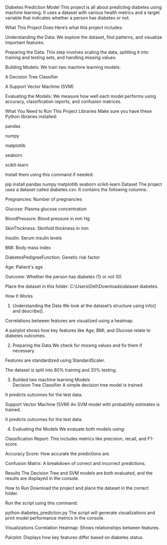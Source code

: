 Diabetes Prediction Model
This project is all about predicting diabetes using machine learning. It uses a dataset with various health metrics and a target variable that indicates whether a person has diabetes or not.

What This Project Does
Here’s what this project includes:

Understanding the Data: We explore the dataset, find patterns, and visualize important features.

Preparing the Data: This step involves scaling the data, splitting it into training and testing sets, and handling missing values.

Building Models: We train two machine learning models:

A Decision Tree Classifier

A Support Vector Machine (SVM)

Evaluating the Models: We measure how well each model performs using accuracy, classification reports, and confusion matrices.

What You Need to Run This Project
Libraries
Make sure you have these Python libraries installed:

pandas

numpy

matplotlib

seaborn

scikit-learn

Install them using this command if needed:

pip install pandas numpy matplotlib seaborn scikit-learn
Dataset
The project uses a dataset called diabetes.csv. It contains the following columns:

Pregnancies: Number of pregnancies

Glucose: Plasma glucose concentration

BloodPressure: Blood pressure in mm Hg

SkinThickness: Skinfold thickness in mm

Insulin: Serum insulin levels

BMI: Body mass index

DiabetesPedigreeFunction: Genetic risk factor

Age: Patient's age

Outcome: Whether the person has diabetes (1) or not (0)

Place the dataset in this folder: C:\Users\Dell\Downloads\dataset diabetes\.

How It Works
1. Understanding the Data
We look at the dataset’s structure using info() and describe().

Correlations between features are visualized using a heatmap.

A pairplot shows how key features like Age, BMI, and Glucose relate to diabetes outcomes.

2. Preparing the Data
We check for missing values and fix them if necessary.

Features are standardized using StandardScaler.

The dataset is split into 80% training and 20% testing.

3. Builded two machine learning Models  
Decision Tree Classifier
A simple decision tree model is trained.

It predicts outcomes for the test data.

Support Vector Machine (SVM)
An SVM model with probability estimates is trained.

It predicts outcomes for the test data.

4. Evaluating the Models
We evaluate both models using:

Classification Report: This includes metrics like precision, recall, and F1-score.

Accuracy Score: How accurate the predictions are.

Confusion Matrix: A breakdown of correct and incorrect predictions.

Results
The Decision Tree and SVM models are both evaluated, and the results are displayed in the console.

How to Run
Download the project and place the dataset in the correct folder.

Run the script using this command:

python diabetes_prediction.py
The script will generate visualizations and print model performance metrics in the console.

Visualizations
Correlation Heatmap: Shows relationships between features.

Pairplot: Displays how key features differ based on diabetes status.

